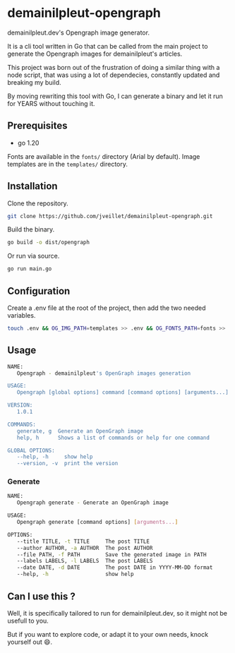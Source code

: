 # demainilpleut-opengraph

demainilpleut.dev's Opengraph image generator.

It is a cli tool written in Go that can be called from the main project to generate the Opengraph images for demainilpleut's articles.

This project was born out of the frustration of doing a similar thing with a node script, that was using a lot of dependecies, constantly
updated and breaking my build.

By moving rewriting this tool with Go, I can generate a binary and let it run for YEARS without touching it.

## Prerequisites

* go 1.20

Fonts are available in the `fonts/` directory (Arial by default).
Image templates are in the `templates/` directory.

## Installation

Clone the repository.

```sh
git clone https://github.com/jveillet/demainilpleut-opengraph.git
```

Build the binary.

```sh
go build -o dist/opengraph
```

Or run via source.

```sh
go run main.go
```

## Configuration

Create a .env file at the root of the project, then add the two needed variables.

```sh
touch .env && OG_IMG_PATH=templates >> .env && OG_FONTS_PATH=fonts >> .env

```

## Usage

```sh
NAME:
   Opengraph - demainilpleut's OpenGraph images generation

USAGE:
   Opengraph [global options] command [command options] [arguments...]

VERSION:
   1.0.1

COMMANDS:
   generate, g  Generate an OpenGraph image
   help, h      Shows a list of commands or help for one command

GLOBAL OPTIONS:
   --help, -h     show help
   --version, -v  print the version
```

### Generate

```sh
NAME:
   Opengraph generate - Generate an OpenGraph image

USAGE:
   Opengraph generate [command options] [arguments...]

OPTIONS:
   --title TITLE, -t TITLE     The post TITLE
   --author AUTHOR, -a AUTHOR  The post AUTHOR
   --file PATH, -f PATH        Save the generated image in PATH
   --labels LABELS, -l LABELS  The post LABELS
   --date DATE, -d DATE        The post DATE in YYYY-MM-DD format
   --help, -h                  show help
```

## Can I use this ?

Well, it is specifically tailored to run for demainilpleut.dev, so it might not be usefull to you.

But if you want to explore code, or adapt it to your own needs, knock yourself out 😄️.
